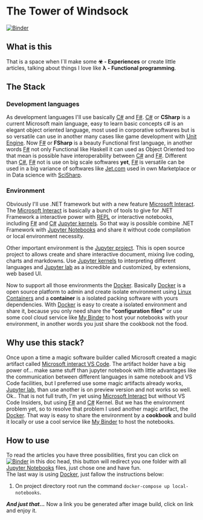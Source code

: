 
# The Tower of Windsock

[![Binder](https://mybinder.org/badge_logo.svg)](https://mybinder.org/v2/gh/nathancaracho/tower-of-windsock/HEAD)

## What is this

That is a space when I`ll make some **☣ - Experiences** or create little articles, talking about things I love like **λ - Functional programming**.

## The Stack

### Development languages

As development languages I'll use basically [C#][csharp] and [F#][fsharp]. [C#][csharp] or **CSharp** is a current Microsoft main language, easy to learn basic  concepts c# is an elegant object oriented language, most used in corporative softwares but is so versatile can use in another many cases like game development with [Unit Engine][Unit Engine]. Now [F#][fsharp] or **FSharp** is a beauty Functional first language, in another words [F#][fsharp] not only Functional like Haskell it can used as Object Oriented too that mean is possible have interoperability between [C#][csharp] and [F#][fsharp]. Different than [C#][csharp], [F#][fsharp] not is use on big scale softwares **yet**, [F#][fsharp] is versatile can be used in a big variance of softwares like [Jet.com][Jet.com] used in own Marketplace or in Data science with [SciSharp][SciSharp].


### Environment

Obviously I'll use .NET framework but with a new feature [Microsoft Interact][Microsoft Interact]. The [Microsoft Interact][Microsoft Interact] is basically a bunch of tools to give for .NET Framework a interactive power with [REPL][REPL] or interactive notebooks, including [F#][fsharp] and [C#][csharp] [Jupyter kernels][Jupyter kernels]. So that way is possible combine .NET Framework with [Jupyter Notebooks][Jupyter Notebooks] and share it without code compilation or local environment necessity.  

Other important environment is the [Jupyter project][Jupyter project]. This is open source project to allows create and share interactive document, mixing live coding, charts and markdowns. Use [Jupyter kernels][Jupyter kernels] to interpreting different languages and [Jupyter lab][Jupyter lab] as a incredible and customized, by extensions, web based UI.  

Now to support all those environments the [Docker][Docker]. Basically [Docker][Docker] is a open source platform to admin and create isolate environment using [Linux Containers][Linux Containers] and a **container** is a isolated packing software with yours dependencies. With [Docker][Docker] is easy to create a isolated environment and share it, because you only need share the **"configuration files"** or use some cool cloud service like [My Binder][My Binder] to host your notebooks with your environment, in another words you just share the cookbook not the food.

## Why use this stack?

Once upon a time a magic software builder called Microsoft created a magic artifact called [Microsoft interact VS Code][Microsoft interact VS Code]. The artifact holder have a big power of... make same stuff than jupyter notebook with little advantages like the communication between different languages in same notebook and VS Code facilities, but I preferred use some magic artifacts already works, [Jupyter lab][Jupyter lab], than use another is on preview version and not works so well. Ok.. That is not full truth, I'm yet using [Microsoft Interact][Microsoft Interact] but without VS Code Insiders, but using [F#][fsharp] and [C#][csharp] Kernel.
But we has the environment problem yet, so to resolve that problem I used another magic artifact, the [Docker][Docker]. That way is easy to share the environment by a **cookbook** and build it locally or use a cool service like [My Binder][My Binder] to host the notebooks.  

## How to use ##

To read the articles you have three possibilities, first  you can click on [![Binder](https://mybinder.org/badge_logo.svg)](https://mybinder.org/v2/gh/nathancaracho/tower-of-windsock/HEAD) in this doc head, this button will redirect you one folder with all [Jupyter Notebooks][Jupyter Notebooks] files, just chose one and have fun.  
    The last way is using [Docker][Docker], just fallow the instructions below:
1. On project directory root run the command `docker-compose up local-notebooks`.

***And just that...*** 
Now a link you be generated after image build, click on link and enjoy it. 


[csharp]:https://docs.microsoft.com/dotnet/csharp/
[fsharp]:https://docs.microsoft.com/dotnet/fsharp/
[Unit Engine]:https://unity.com/
[jet.com]:https://en.wikipedia.org/wiki/Jet.com
[SciSharp]:https://scisharp.github.io/SciSharp/
[Jupyter project]:https://jupyter.org/
[Microsoft Interact]:https://github.com/dotnet/interactive
[Docker]:https://www.docker.com/
[Jupyter lab]:https://jupyterlab.readthedocs.io/en/stable/#
[Jupyter kernels]:https://jupyter.readthedocs.io/en/latest/projects/kernels.html 
[REPL]:https://en.wikipedia.org/wiki/Read%E2%80%93eval%E2%80%93print_loop
[Linux Containers]:https://linuxcontainers.org/pt_br/
[My Binder]:https://mybinder.org/
[Microsoft interact VS Code]:https://devblogs.microsoft.com/dotnet/net-interactive-preview-3-vs-code-insiders-and-polyglot-notebooks/
[My Binder]:https://mybinder.org/
[Jupyter Notebooks]:https://jupyter.org/
